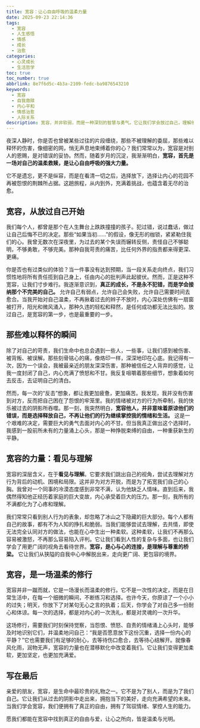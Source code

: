 ```yaml
---
title: 宽容：让心自由呼吸的温柔力量
date: 2025-09-23 22:14:36
tags:
  - 宽容
  - 人生感悟
  - 情感
  - 成长
  - 治愈
categories:
  - 心灵成长
  - 生活哲学
toc: true
toc_number: true
abbrlink: 8e7f6d5c-4b3a-2109-fedc-ba9876543210
keywords:
  - 宽容
  - 自我救赎
  - 内心平和
  - 情感治愈
  - 人际关系
description: 宽容，并非软弱，而是一种深刻的智慧与勇气。它让我们学会放过自己，理解他人，最终在爱与平和中找到真正的自由。这篇文章将带你走进宽容的内心世界，感受它如何治愈伤痛，点亮生命，让我们的心在温柔中自由呼吸。
---
```


夜深人静时，你是否也曾被某些过往的片段缠绕，那些不被理解的委屈，那些难以释怀的伤害，像细密的网，悄无声息地束缚着你的心？我们常常以为，宽容是对别人的恩赐，是对错误的妥协。然而，随着岁月的沉淀，我渐渐明白，**宽容，首先是一场对自己的温柔救赎，是让心自由呼吸的强大力量。**

它不是遗忘，更不是纵容，而是在看清一切之后，选择放下，选择让内心的花园不再被怨恨的荆棘所占据。这趟旅程，从内到外，充满着挑战，也蕴含着无尽的治愈。

## 宽容，从放过自己开始

我们每个人，都曾是那个在人生舞台上跌跌撞撞的孩子。犯过错，说过蠢话，做过让自己后悔不已的决定。那些“如果当初……”的假设，像无形的枷锁，紧紧勒住我们的心。我曾无数次在深夜里，为过去的某个失误而辗转反侧，责怪自己不够聪明，不够勇敢，不够完美。那种自我苛责的痛苦，比任何外界的指责都来得更深、更痛。

你是否也有过类似的体验？当一件事没有达到预期，当一段关系走向终点，我们习惯性地将所有责任揽到自己身上，任由内心的批判声此起彼伏。然而，正是这种不宽容，让我们寸步难行。我逐渐意识到，**真正的成长，不是永不犯错，而是学会接纳那个不完美的自己。** 允许自己有弱点，允许自己会失败，允许自己需要时间去愈合。当我开始对自己温柔，不再揪着过去的辫子不放时，内心深处仿佛有一扇窗被打开，阳光和微风涌入，那种久违的轻松和释然，是任何成功都无法比拟的。放过自己，是宽容的第一步，也是最重要的一步。

## 那些难以释怀的瞬间

除了对自己的苛责，我们生命中也总会遇到一些人，一些事，让我们感到被伤害、被背叛、被误解。那些刻骨铭心的痛，像烙印一样，深深地印在心底。我记得有一次，因为一个误会，我被最亲近的朋友深深伤害，那种被信任之人背弃的感觉，让我一度封闭了自己，内心充满了愤怒和不甘。我反复咀嚼着那些细节，想象着如何去反击，去证明自己的清白。

然而，每一次的“反击”想象，都让我更加疲惫，更加痛苦。我发现，我并没有伤害到对方，反而把自己困在了怨恨的牢笼里。我的情绪被对方的行为所牵制，我的快乐被过去的阴影所吞噬。那一刻，我突然明白，**宽容他人，并非意味着原谅他们的错误，而是选择释放自己，不再让他们的行为继续掌控我的情绪和生活。** 这是一个艰难的决定，需要巨大的勇气去面对内心的不甘。但当我真正做出这个选择时，我感到一股前所未有的力量涌上心头，那是一种挣脱束缚的自由，一种重获新生的平静。

## 宽容的力量：看见与理解

宽容的深层含义，在于**看见与理解**。它要求我们跳出自己的视角，尝试去理解对方行为背后的动机、困境和局限。这并非为对方开脱，而是为了拓宽我们自己的心胸。我曾对一个同事的冷漠态度感到非常不满，认为他缺乏人情味。直到后来，我偶然得知他正经历着家庭的巨大变故，内心承受着巨大的压力。那一刻，我所有的不满都化为了心疼和理解。

我们常常只看到别人行为的表象，却忽略了冰山之下隐藏的巨大部分。每个人都有自己的故事，都有不为人知的挣扎和脆弱。当我们能够尝试去理解，去共情，即使无法完全认同对方的做法，也能在心中生出一种柔软。这种柔软，让我们不再那么容易被激怒，不再那么容易陷入评判。它让我们看到人性的复杂与多面，也让我们学会了用更广阔的视角去看待世界。**宽容，是心与心的连接，是理解与尊重的桥梁。** 它让我们从狭隘的自我中心中解脱出来，走向更广阔、更包容的境界。

## 宽容，是一场温柔的修行

宽容并非一蹴而就，它是一场漫长而温柔的修行。它不是一次性的决定，而是在日常生活中，在每一个细微的瞬间，不断练习和选择。也许今天，你原谅了一个小小的过失；明天，你放下了对某句无心之言的执着；后天，你学会了对自己多一份耐心和体谅。每一次的选择，都是对内心的一次洗礼，都是对灵魂的一次升华。

这场修行，需要我们时刻保持觉察，当怨恨、愤怒、自责的情绪涌上心头时，能够及时地识别它们，并温柔地问自己：“我是否愿意放下这份沉重，选择一份内心的平静？”它也需要我们有足够的耐心，去等待伤口愈合，去等待心结解开。就像春风化雨，润物无声，宽容的力量也在潜移默化中改变着我们。它让我们变得更加柔软，更加坚定，也更加充满爱。

## 写在最后

亲爱的朋友，宽容，是生命中最珍贵的礼物之一。它不是为了别人，而是为了我们自己。它让我们从过去的阴影中走出来，拥抱当下的美好，走向充满希望的未来。当我们学会宽容，我们便拥有了真正的自由，拥有了驾驭情绪、掌控人生的能力。

愿我们都能在宽容中找到真正的自由与爱，让心之所向，皆是温柔与光明。
